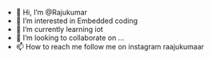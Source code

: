 - 👋 Hi, I’m @Rajukumar
- 👀 I’m interested in Embedded coding
- 🌱 I’m currently learning iot
- 💞️ I’m looking to collaborate on ...
- 📫 How to reach me follow me on instagram raajukumaar

<!---
Rajukumardeo/Rajukumardeo is a ✨ special ✨ repository because its `README.md` (this file) appears on your GitHub profile.
You can click the Preview link to take a look at your changes.
--->
